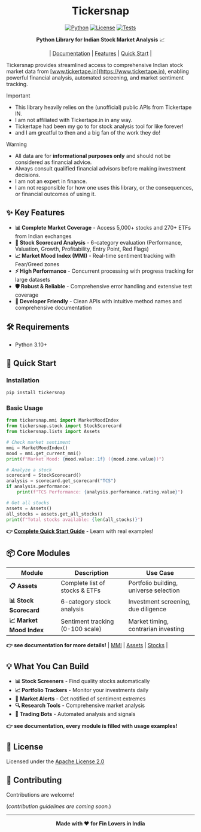 <div align='center'>

# Tickersnap

[![Python](https://img.shields.io/badge/python-3.10+-blue.svg)](https://www.python.org/downloads/)
[![License](https://img.shields.io/badge/license-Apache%202.0-green.svg)](LICENSE)
[![Tests](https://github.com/mratanusarkar/tickersnap/actions/workflows/tests.yml/badge.svg)](https://github.com/mratanusarkar/tickersnap/actions)

**Python Library for Indian Stock Market Analysis** 📈

|
[Documentation](https://mratanusarkar.github.io/tickersnap/) |
[Features](#-key-features) |
[Quick Start](#-quick-start)
|

</div>

Tickersnap provides streamlined access to comprehensive Indian stock market data from [www.tickertape.in](https://www.tickertape.in), enabling powerful financial analysis, automated screening, and market sentiment tracking.

> [!IMPORTANT]
> - This library heavily relies on the (unofficial) public APIs from Tickertape IN.
> - I am not affiliated with Tickertape.in in any way.
> - Tickertape had been my go to for stock analysis tool for like forever!
> - and I am greatful to then and a big fan of the work they do!

> [!WARNING]
> - All data are for **informational purposes only** and should not be considered as financial advice.
> - Always consult qualified financial advisors before making investment decisions.
> - I am not an expert in finance.
> - I am not responsible for how one uses this library, or the consequences, or financial outcomes of using it.

## ✨ Key Features

- **📊 Complete Market Coverage** - Access 5,000+ stocks and 270+ ETFs from Indian exchanges
- **🎯 Stock Scorecard Analysis** - 6-category evaluation (Performance, Valuation, Growth, Profitability, Entry Point, Red Flags)
- **📈 Market Mood Index (MMI)** - Real-time sentiment tracking with Fear/Greed zones
- **⚡ High Performance** - Concurrent processing with progress tracking for large datasets
- **🛡️ Robust & Reliable** - Comprehensive error handling and extensive test coverage
- **🔧 Developer Friendly** - Clean APIs with intuitive method names and comprehensive documentation

## 🛠️ Requirements

- Python 3.10+

## 🚀 Quick Start

### Installation

```bash
pip install tickersnap
```

### Basic Usage

```python
from tickersnap.mmi import MarketMoodIndex
from tickersnap.stock import StockScorecard
from tickersnap.lists import Assets

# Check market sentiment
mmi = MarketMoodIndex()
mood = mmi.get_current_mmi()
print(f"Market Mood: {mood.value:.1f} ({mood.zone.value})")

# Analyze a stock
scorecard = StockScorecard()
analysis = scorecard.get_scorecard("TCS")
if analysis.performance:
    print(f"TCS Performance: {analysis.performance.rating.value}")

# Get all stocks
assets = Assets()
all_stocks = assets.get_all_stocks()
print(f"Total stocks available: {len(all_stocks)}")
```

**👉 [Complete Quick Start Guide](https://mratanusarkar.github.io/tickersnap//quickstart.md)** - Learn with real examples!

## 📦 Core Modules

| Module | Description | Use Case |
|--------|-------------|----------|
| **📋 Assets** | Complete list of stocks & ETFs | Portfolio building, universe selection |
| **📊 Stock Scorecard** | 6-category stock analysis | Investment screening, due diligence |
| **📈 Market Mood Index** | Sentiment tracking (0-100 scale) | Market timing, contrarian investing |

**👉 see documentation for more details!** | [MMI](https://mratanusarkar.github.io/tickersnap/tickersnap/mmi/) | [Assets](https://mratanusarkar.github.io/tickersnap/tickersnap/lists/) | [Stocks](https://mratanusarkar.github.io/tickersnap/tickersnap/stock/) |

## 💡 What You Can Build

- **📊 Stock Screeners** - Find quality stocks automatically
- **📈 Portfolio Trackers** - Monitor your investments daily  
- **🎯 Market Alerts** - Get notified of sentiment extremes
- **🔍 Research Tools** - Comprehensive market analysis
- **🤖 Trading Bots** - Automated analysis and signals

**👉 see documentation, every module is filled with usage examples!**

## 📄 License

Licensed under the [Apache License 2.0](LICENSE)

## 🤝 Contributing

Contributions are welcome!

(_contribution guidelines are coming soon._)

---

<div align='center'>

**Made with ❤️ for Fin Lovers in India**

</div>
